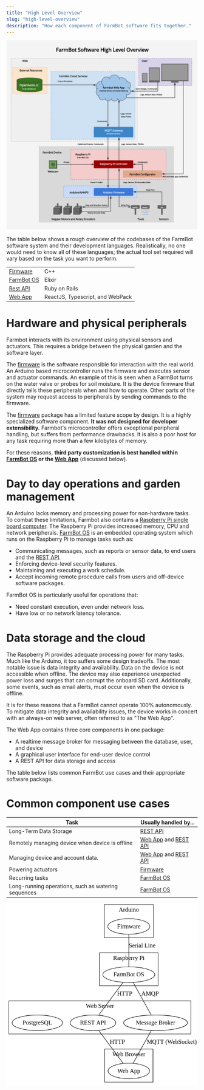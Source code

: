 ```yaml
---
title: "High Level Overview"
slug: "high-level-overview"
description: "How each component of FarmBot software fits together."
---
```



![flow chart](_images/flow_chart.png)

The table below shows a rough overview of the codebases of the FarmBot software system and their development languages. Realistically, no one would need to know all of these languages; the actual tool set required will vary based on the task you want to perform.

|                              |                              |
|------------------------------|------------------------------|
|[Firmware](../firmware.md)      |C++
|[FarmBot OS](../farmbot-os.md)  |Elixir
|[Rest API](../web-app/rest-api.md)      |Ruby on Rails
|[Web App](../web-app.md)        |ReactJS, Typescript, and WebPack



# Hardware and physical peripherals

Farmbot interacts with its environment using physical sensors and actuators. This requires a bridge between the physical garden and the software layer.

The [firmware](../firmware.md) is the software responsible for interaction with the real world. An Arduino based microcontroller runs the firmware and executes sensor and actuator commands. An example of this is seen when a FarmBot turns on the water valve or probes for soil moisture. It is the device firmware that directly tells these peripherals when and how to operate. Other parts of the system may request access to peripherals by sending commands to the firmware.

The [firmware](../firmware.md) package has a limited feature scope by design. It is a highly specialized software component. **It was not designed for developer extensibility.** Farmbot's microcontroller offers exceptional peripheral handling, but suffers from performance drawbacks. It is also a poor host for any task requiring more than a few kilobytes of memory.

For these reasons, **third party customization is best handled within [FarmBot OS](../farmbot-os.md) or the [Web App](../web-app.md)** (discussed below).

# Day to day operations and garden management

An Arduino lacks memory and processing power for non-hardware tasks. To combat these limitations, Farmbot also contains a [Raspberry Pi single board computer](https://www.raspberrypi.org). The Raspberry Pi provides increased memory, CPU and network peripherals. [FarmBot OS](../farmbot-os.md) is an embedded operating system which runs on the Raspberry Pi to manage tasks such as:

 * Communicating messages, such as reports or sensor data, to end users and the [REST API](../web-app/rest-api.md).
 * Enforcing device-level security features.
 * Maintaining and executing a work schedule.
 * Accept incoming remote procedure calls from users and off-device software packages.

FarmBot OS is particularly useful for operations that:

 * Need constant execution, even under network loss.
 * Have low or no network latency tolerance.

# Data storage and the cloud

The Raspberry Pi provides adequate processing power for many tasks. Much like the Arduino, it too suffers some design tradeoffs. The most notable issue is data integrity and availability. Data on the device is not accessible when offline. The device may also experience unexpected power loss and surges that can corrupt the onboard SD card. Additionally, some events, such as email alerts, must occur even when the device is offline.

It is for these reasons that a FarmBot cannot operate 100% autonomously. To mitigate data integrity and availability issues, the device works in concert with an always-on web server, often referred to as "The Web App".

The Web App contains three core components in  one package:

 * A realtime message broker for messaging between the database, user, and device
 * A graphical user interface for end-user device control
 * A REST API for data storage and access

The table below lists common FarmBot use cases and their appropriate software package.

# Common component use cases



|Task                          |Usually handled by...         |
|------------------------------|------------------------------|
|Long-Term Data Storage        |[REST API](../web-app/rest-api.md)
|Remotely managing device when device is offline|[Web App](../web-app.md) and [REST API](../web-app/rest-api.md)
|Managing device and account data.|[Web App](../web-app.md) and [REST API](../web-app/rest-api.md)
|Powering actuators            |[Firmware](../firmware.md)
|Recurring tasks               |[FarmBot OS](../farmbot-os.md)
|Long-running operations, such as watering sequences|[FarmBot OS](../farmbot-os.md)



![block diagram](_images/block_diagram.png)

